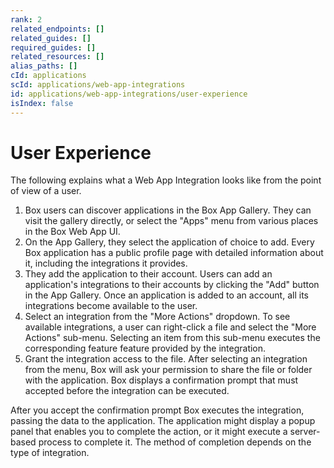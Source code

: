 ```yaml
---
rank: 2
related_endpoints: []
related_guides: []
required_guides: []
related_resources: []
alias_paths: []
cId: applications
scId: applications/web-app-integrations
id: applications/web-app-integrations/user-experience
isIndex: false
---
```

# User Experience

The following explains what a Web App Integration looks like from the point of
view of a user.

1. Box users can discover applications in the Box App Gallery. They can visit
   the gallery directly, or select the "Apps" menu from various places in the
   Box Web App UI.
2. On the App Gallery, they select the application of choice to add. Every Box
   application has a public profile page with detailed information about it,
   including the integrations it provides.
3. They add the application to their account. Users can add an application's
   integrations to their accounts by clicking the "Add" button in the App
   Gallery. Once an  application is added to an account, all its integrations
   become available to the user.
4. Select an integration from the "More Actions" dropdown. To see available
   integrations, a user can right-click a file and select the "More Actions"
   sub-menu. Selecting an item from this sub-menu executes the corresponding
   feature feature provided by the integration.
5. Grant the integration access to the file. After selecting an integration from
   the menu, Box will ask your permission to share the file or folder with the
   application. Box displays a confirmation prompt that must accepted before the
   integration can be executed.

After you accept the confirmation prompt Box executes the integration,
passing the data to the application. The application might display a popup
panel that enables you to complete the action, or it might execute a
server-based process to complete it. The method of completion depends on the
type of integration.
